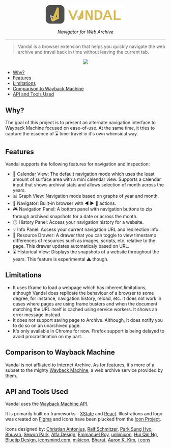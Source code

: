 <p align="center">
  <img src="docs/logo-full.svg" width="250">
  <div align="center"><i>Navigator for Web Archive</i></div>
</p>

___

> Vandal is a browser extension that helps you quickly navigate the web archive and travel back in time without leaving the current tab.

<p align="center">
  <img src="https://github.com/vegetableman/vandal/raw/master/docs/sample.gif">
</p>

- [Why?](#why)
- [Features](#features)
- [Limitations](#limitations)
- [Comparison to Wayback Machine](#comparison-to-wayback-machine)
- [API and Tools Used](#api-and-tools-used)

## Why?
The goal of this project is to present an alternate navigation interface to Wayback Machine focused on ease-of-use. At the same time, it tries to capture the essence of ⌛ time-travel in it's own whimsical way. 

## Features
Vandal supports the following features for navigation and inspection:
- 📅  Calendar View: The default navigation mode which uses the least amount of surface area with a mini calendar view. Supports a calendar input that shows archival stats and allows selection of month across the years.
- 📊  Graph View: Navigation mode based on graphs of year and month.
- 🧭 Navigator: Built-in browser with ◀️ ▶️ 🔄 actions.
- 🎮  Navigation Panel: A bottom panel with navigation buttons to zip through archived snapshots for a date or across the month.
- 🕛 History Panel: Access your navigation history for a website.
- 💡 Info Panel: Access your current navigation URL and redirection info.
- 🔩 Resource Drawer: A drawer that you can toggle to view timestamp differences of resources such as images, scripts, etc. relative to the page. This drawer updates automaticaly based on URL.
- ⌛ Historical View: Displays the snapshots of a website throughout the years. This feature is experimental ⚠️ though.

## Limitations
- It uses Iframe to load a webpage which has inherent limitations, although Vandal does replicate the behaviour of a browser to some degree, for instance, navigation history, reload, etc. It does not work in cases where pages are using frame busters and when the document matching the URL itself is cached using service workers. It shows an error message instead.
- It does not support saving page to Archive. Although, It does notify you to do so on an unarchived page.
- It's only available in Chrome for now. Firefox support is being delayed to avoid procrastination on my part.

## Comparison to Wayback Machine
Vandal is not affliated to Internet Archive. As for features, it's more of a subset to the mighty [Wayback Machine](https://web.archive.org/), a web archive service provided by them.

## API and Tools Used
Vandal uses the [Wayback Machine API](https://archive.org/help/wayback_api.php).

It is primarily built on frameworks - [XState](https://github.com/davidkpiano/xstate) and [React](https://github.com/facebook/react). Illustrations and logo was created on [Figma](https://figma.com/) and icons have been plucked from the [Icon Project](https://thenounproject.com/).

Icons designed by:
[Christian Antonius](https://thenounproject.com/christian_antonius/), [Ralf Schmitzer](https://thenounproject.com/ralfschmitzer/), [Park Sung Hyo](https://thenounproject.com/parksunghyo126/), [Bhuvan](https://thenounproject.com/bhuvan.mahes/), [Sewon Park](https://thenounproject.com/cosmac/), [Alfa Design](https://thenounproject.com/alfadesign/), [Emmanuel Roy](https://thenounproject.com/emmanuelroy/), [unlimicon](https://thenounproject.com/unlimicon/), [Hui Qin Ng](https://thenounproject.com/hui_qin/), [Bluetip Design](https://thenounproject.com/bluetip/), [iconsmind.com](https://thenounproject.com/imicons/), [mikicon](https://thenounproject.com/mikicon/), [Bharat](https://thenounproject.com/bharatkumara321), [Aaron K. Kim](https://thenounproject.com/inspign/), [i cons](https://thenounproject.com/iconsguru/)

